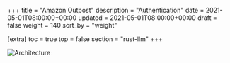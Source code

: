 +++
title = "Amazon Outpost"
description = "Authentication"
date = 2021-05-01T08:00:00+00:00
updated = 2021-05-01T08:00:00+00:00
draft = false
weight = 140
sort_by = "weight"


[extra]
toc = true
top = false
section = "rust-llm"
+++

![Architecture](../outpost-compute.png)
